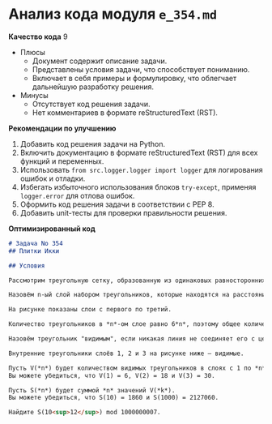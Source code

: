 # Анализ кода модуля `e_354.md`

**Качество кода**
9
-   Плюсы
    -   Документ содержит описание задачи.
    -   Представлены условия задачи, что способствует пониманию.
    -   Включает в себя примеры и формулировку, что облегчает дальнейшую разработку решения.
-   Минусы
    -   Отсутствует код решения задачи.
    -   Нет комментариев в формате reStructuredText (RST).

**Рекомендации по улучшению**
1.  Добавить код решения задачи на Python.
2.  Включить документацию в формате reStructuredText (RST) для всех функций и переменных.
3.  Использовать `from src.logger.logger import logger` для логирования ошибок и отладки.
4.  Избегать избыточного использования блоков `try-except`, применяя `logger.error` для отлова ошибок.
5.  Оформить код решения задачи в соответствии с PEP 8.
6.  Добавить unit-тесты для проверки правильности решения.

**Оптимизированный код**
```markdown
# Задача No 354
## Плитки Икки

## Условия

Рассмотрим треугольную сетку, образованную из одинаковых равносторонних треугольников, как показано на рисунке ниже.

Назовём n-ый слой набором треугольников, которые находятся на расстоянии *n* треугольников от центрального треугольника.

На рисунке показаны слои с первого по третий.

Количество треугольников в *n*-ом слое равно 6*n*, поэтому общее количество треугольников в слоях с 1 по *n* включительно равно 1 + 6*(1 + 2 + ... + *n*) = 1 + 3*n*(*n*+1).

Назовём треугольник "видимым", если никакая линия не соединяет его с центральным треугольником.

Внутренние треугольники слоёв 1, 2 и 3 на рисунке ниже – видимые.

Пусть V(*n*) будет количеством видимых треугольников в слоях с 1 по *n* включительно.
Вы можете убедиться, что V(1) = 6, V(2) = 18 и V(3) = 30.

Пусть S(*n*) будет суммой *n* значений V(*k*).
Вы можете убедиться, что S(10) = 1860 и S(1000) = 2127060.

Найдите S(10<sup>12</sup>) mod 1000000007.

```